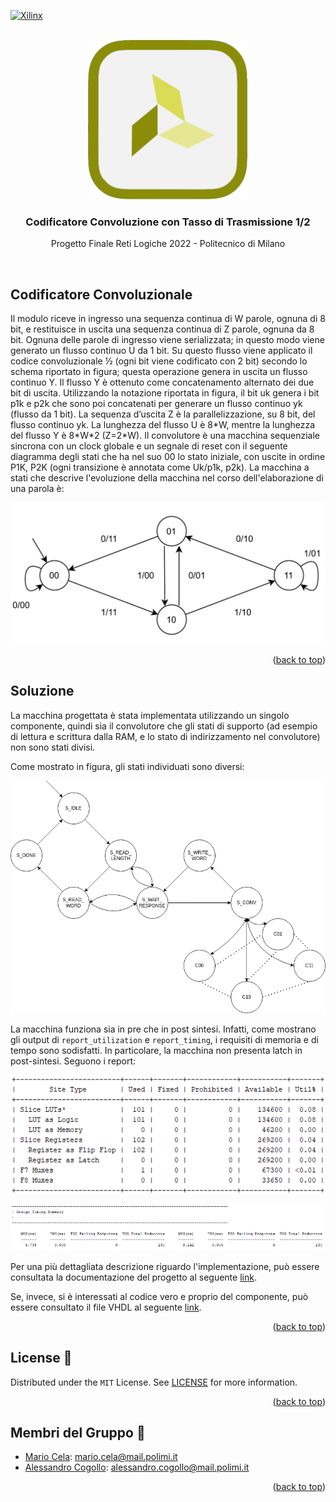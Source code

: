 <a name="readme-top"></a>

[![Xilinx](https://a11ybadges.com/badge?logo=xilinx)](https://www.xilinx.com/)

<!-- PROJECT LOGO -->
<br />
<div align="center">
  <a href="https://github.com/MarioCela/Convolutore_RL">
    <img src="Documentation/images/Xilinx.png" alt="Xilinx Ixon" width="256">
  </a>

<h3 align="center">Codificatore Convoluzione con Tasso di Trasmissione 1/2</h3>

  <p align="center">
    Progetto Finale Reti Logiche 2022 - Politecnico di Milano
  </p>
  <br />
</div>

<!-- ABOUT THE PROJECT -->
## Codificatore Convoluzionale 

Il modulo riceve in ingresso una sequenza continua di W parole, ognuna di 8 bit, e
restituisce in uscita una sequenza continua di Z parole, ognuna da 8 bit. Ognuna delle
parole di ingresso viene serializzata; in questo modo viene generato un flusso continuo U da
1 bit. Su questo flusso viene applicato il codice convoluzionale ½ (ogni bit viene codificato
con 2 bit) secondo lo schema riportato in figura; questa operazione genera in uscita un
flusso continuo Y. Il flusso Y è ottenuto come concatenamento alternato dei due bit di uscita.
Utilizzando la notazione riportata in figura, il bit uk genera i bit p1k e p2k che sono poi
concatenati per generare un flusso continuo yk (flusso da 1 bit). La sequenza d’uscita Z è la
parallelizzazione, su 8 bit, del flusso continuo yk.
La lunghezza del flusso U è 8\*W, mentre la lunghezza del flusso Y è 8\*W\*2 (Z=2*W).
Il convolutore è una macchina sequenziale sincrona con un clock globale e un segnale di
reset con il seguente diagramma degli stati che ha nel suo 00 lo stato iniziale, con uscite in
ordine P1K, P2K (ogni transizione è annotata come Uk/p1k, p2k).
La macchina a stati che descrive l'evoluzione della macchina nel corso dell'elaborazione di una parola è:

<p align="center">
  <img src="Documentation/images/FSM_Conv.jpg" alt="Convolutore"/>
</p>

<p align="right">(<a href="#readme-top">back to top</a>)</p>

## Soluzione

La macchina progettata è stata implementata utilizzando un singolo componente, quindi sia il convolutore che gli stati di supporto (ad esempio di lettura e scrittura dalla RAM, e lo stato di indirizzamento nel convolutore) non sono stati divisi.

Come mostrato in figura, gli stati individuati sono diversi:

<p align="center">
  <img src="Documentation/images/FSM.png" alt="Convolutore"/>
</p>

La macchina funziona sia in pre che in post sintesi. Infatti, come mostrano gli output di `report_utilization` e `report_timing`, i requisiti di memoria e di tempo sono sodisfatti. In particolare, la macchina non presenta latch in post-sintesi.
Seguono i report:

<p align="center">
  <img src="Documentation/images/report_uilization.png" alt="Convolutore"/>
</p>

<p align="center">
  <img src="Documentation/images/report_timing.png" alt="Convolutore"/>
</p>

Per una più dettagliata descrizione riguardo l'implementazione, può essere consultata la documentazione del progetto al seguente [link](https://github.com/MarioCela/Convolutore_RL/blob/main/Documentation/documentation.pdf).

Se, invece, si è interessati al codice vero e proprio del componente, può essere consultato il file VHDL al seguente [link](https://github.com/MarioCela/Convolutore_RL/blob/main/project_reti_logiche.vhd).

<p align="right">(<a href="#readme-top">back to top</a>)</p>



<!-- LICENSE -->
## License 📄

Distributed under the `MIT` License. See [LICENSE](https://github.com/MarioCela/Convolutore_RL/blob/main/LICENSE) for more information.

<p align="right">(<a href="#readme-top">back to top</a>)</p>



<!-- CONTACT -->
## Membri del Gruppo 👥

* [Mario Cela](https://github.com/MarioCela): mario.cela@mail.polimi.it 
* [Alessandro Cogollo](https://github.com/AlessandroCogollo): alessandro.cogollo@mail.polimi.it

<p align="right">(<a href="#readme-top">back to top</a>)</p>
